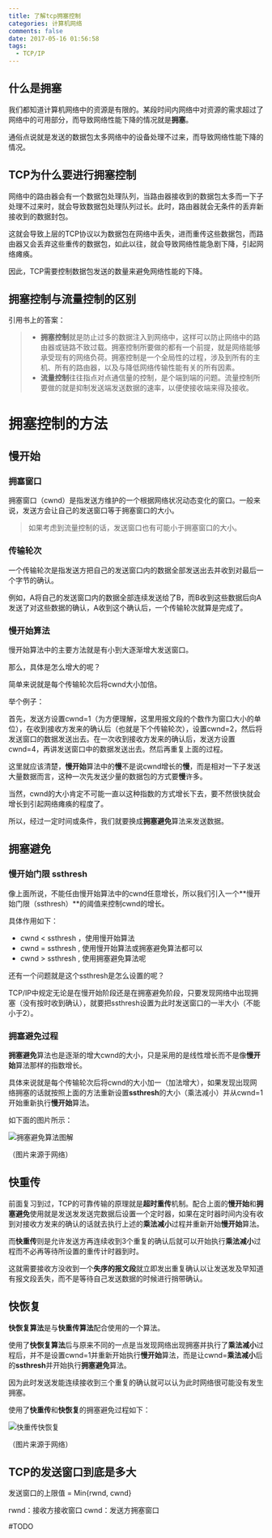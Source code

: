 ```yaml
---
title: 了解tcp拥塞控制
categories: 计算机网络
comments: false
date: 2017-05-16 01:56:58
tags:
  - TCP/IP
---
```


## 什么是拥塞

我们都知道计算机网络中的资源是有限的。某段时间内网络中对资源的需求超过了网络中的可用部分，而导致网络性能下降的情况就是**拥塞**。

通俗点说就是发送的数据包太多网络中的设备处理不过来，而导致网络性能下降的情况。

## TCP为什么要进行拥塞控制

网络中的路由器会有一个数据包处理队列，当路由器接收到的数据包太多而一下子处理不过来时，就会导致数据包处理队列过长。此时，路由器就会无条件的丢弃新接收到的数据封包。

这就会导致上层的TCP协议以为数据包在网络中丢失，进而重传这些数据包，而路由器又会丢弃这些重传的数据包，如此以往，就会导致网络性能急剧下降，引起网络瘫痪。

因此，TCP需要控制数据包发送的数量来避免网络性能的下降。

## 拥塞控制与流量控制的区别

引用书上的答案：

> - **拥塞控制**就是防止过多的数据注入到网络中，这样可以防止网络中的路由器或链路不致过载。拥塞控制所要做的都有一个前提，就是网络能够承受现有的网络负荷。拥塞控制是一个全局性的过程，涉及到所有的主机、所有的路由器，以及与降低网络传输性能有关的所有因素。
> - **流量控制**往往指点对点通信量的控制，是个端到端的问题。流量控制所要做的就是抑制发送端发送数据的速率，以便使接收端来得及接收。

# 拥塞控制的方法

## 慢开始

### 拥塞窗口

拥塞窗口（cwnd）是指发送方维护的一个根据网络状况动态变化的窗口。一般来说，发送方会让自己的发送窗口等于拥塞窗口的大小。

> 如果考虑到流量控制的话，发送窗口也有可能小于拥塞窗口的大小。

### 传输轮次

一个传输轮次是指发送方把自己的发送窗口内的数据全部发送出去并收到对最后一个字节的确认。

例如，A将自己的发送窗口内的数据全部连续发送给了B，而B收到这些数据后向A发送了对这些数据的确认，A收到这个确认后，一个传输轮次就算是完成了。

### 慢开始算法

慢开始算法中的主要方法就是有小到大逐渐增大发送窗口。

那么，具体是怎么增大的呢？

简单来说就是每个传输轮次后将cwnd大小加倍。

举个例子：

首先，发送方设置cwnd=1（为方便理解，这里用报文段的个数作为窗口大小的单位），在收到接收方发来的确认后（也就是下个传输轮次），设置cwnd=2，然后将发送窗口的数据发送出去。在一次收到接收方发来的确认后，发送方设置cwnd=4，再讲发送窗口中的数据发送出去。然后再重复上面的过程。

这里就应该清楚，**慢开始**算法中的**慢**不是说cwnd增长的**慢**，而是相对一下子发送大量数据而言，这种一次先发送少量的数据包的方式要**慢**许多。

当然，cwnd的大小肯定不可能一直以这种指数的方式增长下去，要不然很快就会增长到引起网络瘫痪的程度了。

所以，经过一定时间或条件，我们就要换成**拥塞避免**算法来发送数据。

## 拥塞避免

### 慢开始门限 ssthresh

像上面所说，不能任由慢开始算法中的cwnd任意增长，所以我们引入一个**慢开始门限（ssthresh）**的阈值来控制cwnd的增长。

具体作用如下：

- cwnd < ssthresh ，使用慢开始算法
- cwnd = ssthresh , 使用慢开始算法或拥塞避免算法都可以
- cwnd > ssthresh , 使用拥塞避免算法呢

还有一个问题就是这个ssthresh是怎么设置的呢？

TCP/IP中规定无论是在慢开始阶段还是在拥塞避免阶段，只要发现网络中出现拥塞（没有按时收到确认），就要把ssthresh设置为此时发送窗口的一半大小（不能小于2）。

### 拥塞避免过程

**拥塞避免**算法也是逐渐的增大cwnd的大小，只是采用的是线性增长而不是像**慢开始**算法那样的指数增长。

具体来说就是每个传输轮次后将cwnd的大小加一（加法增大），如果发现出现网络拥塞的话就按照上面的方法重新设置**ssthresh**的大小（乘法减小）并从cwnd=1开始重新执行**慢开始**算法。

如下面的图片所示：

![拥塞避免算法图解](http://static.zybuluo.com/lxyzk/zxxuqcjbsq9gzyotfbfjwjrn/%E6%8B%A5%E5%A1%9E%E9%81%BF%E5%85%8D%E7%AE%97%E6%B3%95%E5%9B%BE%E8%A7%A3)

（图片来源于网络）

## 快重传

前面复习到过，TCP的可靠传输的原理就是**超时重传**机制。配合上面的**慢开始**和**拥塞避免**使用就是发送发发送完数据后设置一个定时器，如果在定时器时间内没有收到对接收方发来的确认的话就去执行上述的**乘法减小**过程并重新开始**慢开始**算法。

而**快重传**则是允许发送方再连续收到3个重复的确认后就可以开始执行**乘法减小**过程而不必再等待所设置的重传计时器到时。

这就需要接收方没收到一个**失序的报文段**就立即发出重复确认以让发送发及早知道有报文段丢失，而不是等待自己发送数据的时候进行捎带确认。

## 快恢复

**快恢复算法**是与**快重传算法**配合使用的一个算法。

使用了**快恢复算法**后与原来不同的一点是当发现网络出现拥塞并执行了**乘法减小**过程后，并不是设置cwnd=1并重新开始执行**慢开始**算法，而是让cwnd=**乘法减小**后的**ssthresh**并开始执行**拥塞避免**算法。

因为此时发送发能连续接收到三个重复的确认就可以认为此时网络很可能没有发生拥塞。

使用了**快重传**和**快恢复**的拥塞避免过程如下：

![快重传快恢复](http://static.zybuluo.com/lxyzk/i6zrad1hw97f0a4okjxke7c4/%E5%BF%AB%E9%87%8D%E4%BC%A0%E5%BF%AB%E6%81%A2%E5%A4%8D)

（图片来源于网络）

## TCP的发送窗口到底是多大

发送窗口的上限值 = Min{rwnd, cwnd}

rwnd：接收方接收窗口
cwnd：发送方拥塞窗口

<!--more-->
#TODO